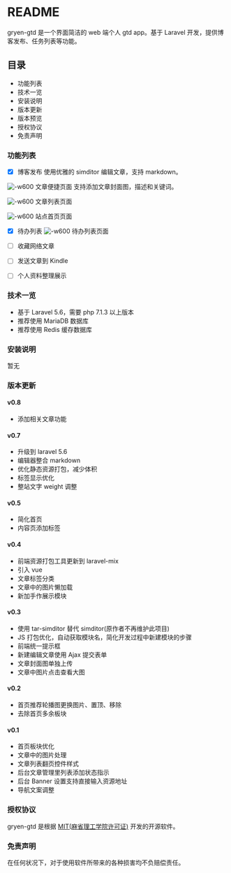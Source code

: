 # README

gryen-gtd 是一个界面简洁的 web 端个人 gtd app。基于 Laravel 开发，提供博客发布、任务列表等功能。

## 目录
* 功能列表
* 技术一览
* 安装说明
* 版本更新
* 版本预览
* 授权协议
* 免责声明

### 功能列表

* [x] 博客发布
    使用优雅的 simditor 编辑文章，支持 markdown。

![-w600](http://7xrgso.com1.z0.glb.clouddn.com/2018-04-25-15087530267780.jpg)
文章便捷页面
支持添加文章封面图，描述和关键词。

![-w600](http://7xrgso.com1.z0.glb.clouddn.com/2018-04-25-15087538382652.jpg)
文章列表页面

![-w600](http://7xrgso.com1.z0.glb.clouddn.com/2018-04-25-15087539469788.jpg)
站点首页页面

* [x] 待办列表
![-w600](http://7xrgso.com1.z0.glb.clouddn.com/2018-04-25-15087544092838.jpg)
待办列表页面

* [ ] 收藏网络文章
* [ ] 发送文章到 Kindle
* [ ] 个人资料整理展示

### 技术一览

* 基于 Laravel 5.6，需要 php 7.1.3 以上版本
* 推荐使用 MariaDB 数据库
* 推荐使用 Redis 缓存数据库

### 安装说明

暂无

### 版本更新
#### v0.8

- 添加相关文章功能

#### v0.7

- 升级到 laravel 5.6
- 编辑器整合 markdown
- 优化静态资源打包，减少体积
- 标签显示优化
- 整站文字 weight 调整

#### v0.5

- 简化首页
- 内容页添加标签

#### v0.4

- 前端资源打包工具更新到 laravel-mix
- 引入 vue
- 文章标签分类
- 文章中的图片懒加载
- 新加手作展示模块

#### v0.3

- 使用 tar-simditor 替代 simditor(原作者不再维护此项目)
- JS 打包优化，自动获取模块名，简化开发过程中新建模块的步骤
- 前端统一提示框
- 新建编辑文章使用 Ajax 提交表单
- 文章封面图单独上传
- 文章中图片点击查看大图

#### v0.2

- 首页推荐轮播图更换图片、置顶、移除
- 去除首页多余板块

#### v0.1

- 首页板块优化
- 文章中的图片处理
- 文章列表翻页控件样式
- 后台文章管理里列表添加状态指示
- 后台 Banner 设置支持直接输入资源地址
- 导航文案调整

### 授权协议

gryen-gtd 是根据 [MIT(麻省理工学院许可证)](https://opensource.org/licenses/MIT) 开发的开源软件。

### 免责声明

在任何状况下，对于使用软件所带来的各种损害均不负赔偿责任。
